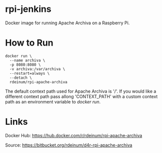 # rpi-jenkins
Docker image for running Apache Archiva on a Raspberry Pi.

# How to Run
```shell
docker run \
  --name archiva \
  -p 8080:8080 \
  -v archiva:/var/archiva \
  --restart=always \
  --detach \
  rdeinum/rpi-apache-archiva  
```

The default context path used for Apache Archiva is '/'. If you would like a different context path pass allong 'CONTEXT\_PATH' with a custom context path as an environment variable to *docker run*.

# Links
Docker Hub: https://hub.docker.com/r/rdeinum/rpi-apache-archiva

Source: https://bitbucket.org/rdeinum/d4r-rpi-apache-archiva
